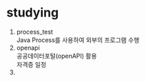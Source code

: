 # studying

1. process_test  
Java Process를 사용하여 외부의 프로그램 수행  
2. openapi  
공공데이터포털(openAPI) 활용  
자격증 일정  
3.
